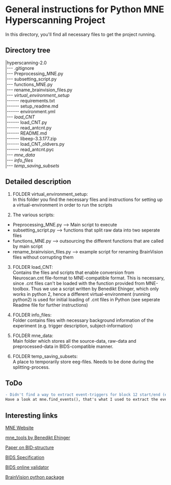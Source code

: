 # General instructions for Python MNE Hyperscanning Project
In this directory, you'll find all necessary files to get the project running.

## Directory tree
|hyperscanning-2.0  
|--- .gitignore  
|--- Preprocessing\_MNE.py  
|--- subsetting\_script.py  
|--- functions_MNE.py  
|--- rename\_brainvision\_files.py  
|--- _virtual\_environment\_setup_  
|------ requirements.txt  
|------ setup\_readme.md  
|------ environment.yml  
|--- _load\_CNT_  
|------ load\_CNT.py  
|------ read\_antcnt.py  
|------ README.md  
|------ libeep-3.3.177.zip  
|------ load\_CNT\_oldvers.py  
|------ read\_antcnt.pyc  
|--- _mne\_data_  
|--- _info\_files_  
|--- _temp\_saving\_subsets_  

## Detailed description
1. FOLDER virtual\_environment\_setup:  
In this folder you find the necessary files and instructions for setting up a virtual-environment in order to run the scripts

2. The various scripts:  
- Preprocessing\_MNE.py    --> Main script to execute  
- subsetting\_script.py    --> functions that split raw data into two seperate files  
- functions\_MNE.py    --> outsourcing the different functions that are called by main script  
- rename\_brainvision\_files.py    --> example script for renaming BrainVision files without corrupting them  

3. FOLDER load\_CNT:  
Contains the files and scripts that enable conversion from Neuroscan.cnt file-format to MNE-compatible format.
This is necessary, since .cnt files can't be loaded with the function provided from MNE-toolbox. Thus we use a
script written by Benedikt Ehinger, which only works in python 2, hence a different virtual-environment (running python2) 
is used for initial loading of .cnt files in Python (see seperate Readme file for further instructions)

4. FOLDER info\_files:  
Folder contains files with necessary background information of the experiment (e.g. trigger description, subject-information)

5. FOLDER mne\_data:  
Main folder which stores all the source-data, raw-data and preprocessed-data in BIDS-compatible manner.

6. FOLDER temp\_saving\_subsets:  
A place to temporarily store eeg-files. Needs to be done during the splitting-process.


## ToDo
```diff
- Didn't find a way to extract event-triggers for block 12 start/end (event-id 35 and 47).  
Have a look at mne.find_events(), that's what I used to extract the events from the eeg-struct.
```

## Interesting links
[MNE Website](https://mne-tools.github.io/dev/index.html)

[mne_tools by Benedikt Ehinger](https://github.com/behinger/mne_tools "Tools for python MNE Toolbox for EEG data analysis ")

[Paper on BID-structure](https://www.nature.com/articles/sdata201644.pdf "The brain imaging data structure, a format for organizing and describing outputs of neuroimaging experiments")

[BIDS Specification](https://bids-specification.readthedocs.io/en/latest/ "View the current state of BIDS-specification")

[BIDS online validator](https://bids-standard.github.io/bids-validator/ "Select dataset to check consistency")

[BrainVision python package](https://github.com/bids-standard/pybv "pybv library for BrainVision data format")

